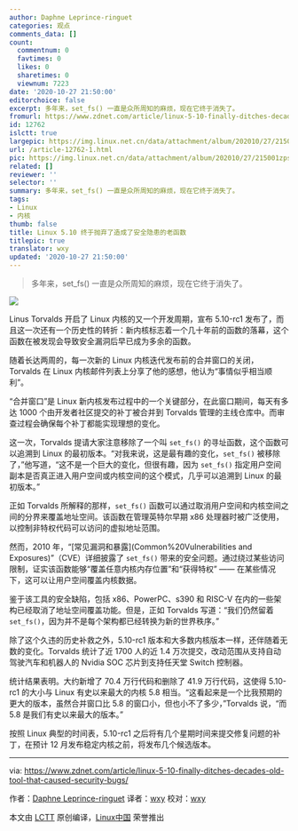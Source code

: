 ```yaml
---
author: Daphne Leprince-ringuet
categories: 观点
comments_data: []
count:
  commentnum: 0
  favtimes: 0
  likes: 0
  sharetimes: 0
  viewnum: 7223
date: '2020-10-27 21:50:00'
editorchoice: false
excerpt: 多年来，set_fs() 一直是众所周知的麻烦，现在它终于消失了。
fromurl: https://www.zdnet.com/article/linux-5-10-finally-ditches-decades-old-tool-that-caused-security-bugs/
id: 12762
islctt: true
largepic: https://img.linux.net.cn/data/attachment/album/202010/27/215001zpsdddd3gs72s227.jpg
url: /article-12762-1.html
pic: https://img.linux.net.cn/data/attachment/album/202010/27/215001zpsdddd3gs72s227.jpg.thumb.jpg
related: []
reviewer: ''
selector: ''
summary: 多年来，set_fs() 一直是众所周知的麻烦，现在它终于消失了。
tags:
- Linux
- 内核
thumb: false
title: Linux 5.10 终于抛弃了造成了安全隐患的老函数
titlepic: true
translator: wxy
updated: '2020-10-27 21:50:00'
---
```



> 
> 多年来，set\_fs() 一直是众所周知的麻烦，现在它终于消失了。
> 
> 
> 


![](/data/attachment/album/202010/27/215001zpsdddd3gs72s227.jpg)


Linus Torvalds 开启了 Linux 内核的又一个开发周期，宣布 5.10-rc1 发布了，而且这一次还有一个历史性的转折：新内核标志着一个几十年前的函数的落幕，这个函数在被发现会导致安全漏洞后早已成为多余的函数。


随着长达两周的，每一次新的 Linux 内核迭代发布前的合并窗口的关闭，Torvalds 在 Linux 内核邮件列表上分享了他的感想，他认为“事情似乎相当顺利”。


“合并窗口”是 Linux 新内核发布过程中的一个关键部分，在此窗口期间，每天有多达 1000 个由开发者社区提交的补丁被合并到 Torvalds 管理的主线仓库中。而审查过程会确保每个补丁都能实现理想的变化。


这一次，Torvalds 提请大家注意移除了一个叫 `set_fs()` 的寻址函数，这个函数可以追溯到 Linux 的最初版本。“对我来说，这是最有趣的变化，`set_fs()` 被移除了，”他写道，“这不是一个巨大的变化，但很有趣，因为 `set_fs()` 指定用户空间副本是否真正进入用户空间或内核空间的这个模式，几乎可以追溯到 Linux 的最初版本。”


正如 Torvalds 所解释的那样，`set_fs()` 函数可以通过取消用户空间和内核空间之间的分界来覆盖地址空间。该函数在管理英特尔早期 x86 处理器时被广泛使用，以控制非特权代码可以访问的虚拟地址范围。


然而，2010 年，“[常见漏洞和暴露](Common%20Vulnerabilities and Exposures)”（CVE）详细披露了 `set_fs()` 带来的安全问题。通过绕过某些访问限制，证实该函数能够“覆盖任意内核内存位置”和“获得特权” —— 在某些情况下，这可以让用户空间覆盖内核数据。


鉴于该工具的安全缺陷，包括 x86、PowerPC、s390 和 RISC-V 在内的一些架构已经取消了地址空间覆盖功能。但是，正如 Torvalds 写道：“我们仍然留着 `set_fs()`，因为并不是每个架构都已经转换为新的世界秩序。”


除了这个久违的历史补救之外，5.10-rc1 版本和大多数内核版本一样，还伴随着无数的变化。Torvalds 统计了近 1700 人的近 1.4 万次提交，改动范围从支持自动驾驶汽车和机器人的 Nvidia SOC 芯片到支持任天堂 Switch 控制器。


统计结果表明。大约新增了 70.4 万行代码和删除了 41.9 万行代码，这使得 5.10-rc1 的大小与 Linux 有史以来最大的内核 5.8 相当。“这看起来是一个比我预期的更大的版本，虽然合并窗口比 5.8 的窗口小，但也小不了多少，”Torvalds 说，“而 5.8 是我们有史以来最大的版本。”


按照 Linux 典型的时间表，5.10-rc1 之后将有几个星期时间来提交修复问题的补丁，在预计 12 月发布稳定内核之前，将发布几个候选版本。




---


via: <https://www.zdnet.com/article/linux-5-10-finally-ditches-decades-old-tool-that-caused-security-bugs/> 


作者：[Daphne Leprince-ringuet](https://www.zdnet.com/meet-the-team/uk/daphne+leprince-ringuet/) 译者：[wxy](https://github.com/wxy) 校对：[wxy](https://github.com/wxy)


本文由 [LCTT](https://github.com/LCTT/TranslateProject) 原创编译，[Linux中国](https://linux.cn/) 荣誉推出